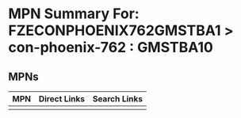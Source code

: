 



# MPN Summary For: FZECONPHOENIX762GMSTBA1 > con-phoenix-762 : GMSTBA10

## MPNs
  

|MPN|Direct Links|Search Links|
| :--- | :--- | :--- |
||||
